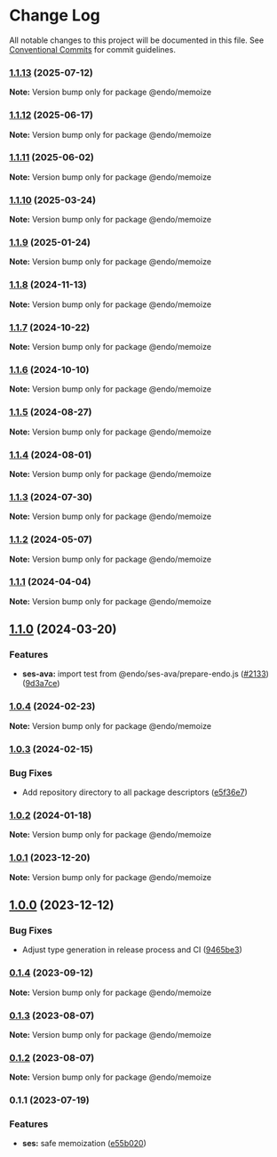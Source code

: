 # Change Log

All notable changes to this project will be documented in this file.
See [Conventional Commits](https://conventionalcommits.org) for commit guidelines.

### [1.1.13](https://github.com/endojs/endo/compare/@endo/memoize@1.1.12...@endo/memoize@1.1.13) (2025-07-12)

**Note:** Version bump only for package @endo/memoize





### [1.1.12](https://github.com/endojs/endo/compare/@endo/memoize@1.1.11...@endo/memoize@1.1.12) (2025-06-17)

**Note:** Version bump only for package @endo/memoize





### [1.1.11](https://github.com/endojs/endo/compare/@endo/memoize@1.1.10...@endo/memoize@1.1.11) (2025-06-02)

**Note:** Version bump only for package @endo/memoize





### [1.1.10](https://github.com/endojs/endo/compare/@endo/memoize@1.1.9...@endo/memoize@1.1.10) (2025-03-24)

**Note:** Version bump only for package @endo/memoize





### [1.1.9](https://github.com/endojs/endo/compare/@endo/memoize@1.1.8...@endo/memoize@1.1.9) (2025-01-24)

**Note:** Version bump only for package @endo/memoize





### [1.1.8](https://github.com/endojs/endo/compare/@endo/memoize@1.1.7...@endo/memoize@1.1.8) (2024-11-13)

**Note:** Version bump only for package @endo/memoize





### [1.1.7](https://github.com/endojs/endo/compare/@endo/memoize@1.1.6...@endo/memoize@1.1.7) (2024-10-22)

**Note:** Version bump only for package @endo/memoize





### [1.1.6](https://github.com/endojs/endo/compare/@endo/memoize@1.1.5...@endo/memoize@1.1.6) (2024-10-10)

**Note:** Version bump only for package @endo/memoize





### [1.1.5](https://github.com/endojs/endo/compare/@endo/memoize@1.1.4...@endo/memoize@1.1.5) (2024-08-27)

**Note:** Version bump only for package @endo/memoize





### [1.1.4](https://github.com/endojs/endo/compare/@endo/memoize@1.1.3...@endo/memoize@1.1.4) (2024-08-01)

**Note:** Version bump only for package @endo/memoize





### [1.1.3](https://github.com/endojs/endo/compare/@endo/memoize@1.1.2...@endo/memoize@1.1.3) (2024-07-30)

**Note:** Version bump only for package @endo/memoize





### [1.1.2](https://github.com/endojs/endo/compare/@endo/memoize@1.1.1...@endo/memoize@1.1.2) (2024-05-07)

**Note:** Version bump only for package @endo/memoize





### [1.1.1](https://github.com/endojs/endo/compare/@endo/memoize@1.1.0...@endo/memoize@1.1.1) (2024-04-04)

**Note:** Version bump only for package @endo/memoize





## [1.1.0](https://github.com/endojs/endo/compare/@endo/memoize@1.0.4...@endo/memoize@1.1.0) (2024-03-20)


### Features

* **ses-ava:** import test from @endo/ses-ava/prepare-endo.js ([#2133](https://github.com/endojs/endo/issues/2133)) ([9d3a7ce](https://github.com/endojs/endo/commit/9d3a7ce150b6fd6fe7c8c4cc43da411e981731ac))



### [1.0.4](https://github.com/endojs/endo/compare/@endo/memoize@1.0.3...@endo/memoize@1.0.4) (2024-02-23)

**Note:** Version bump only for package @endo/memoize





### [1.0.3](https://github.com/endojs/endo/compare/@endo/memoize@1.0.2...@endo/memoize@1.0.3) (2024-02-15)


### Bug Fixes

* Add repository directory to all package descriptors ([e5f36e7](https://github.com/endojs/endo/commit/e5f36e7a321c13ee25e74eb74d2a5f3d7517119c))



### [1.0.2](https://github.com/endojs/endo/compare/@endo/memoize@1.0.1...@endo/memoize@1.0.2) (2024-01-18)

**Note:** Version bump only for package @endo/memoize





### [1.0.1](https://github.com/endojs/endo/compare/@endo/memoize@1.0.0...@endo/memoize@1.0.1) (2023-12-20)

**Note:** Version bump only for package @endo/memoize





## [1.0.0](https://github.com/endojs/endo/compare/@endo/memoize@0.1.4...@endo/memoize@1.0.0) (2023-12-12)


### Bug Fixes

* Adjust type generation in release process and CI ([9465be3](https://github.com/endojs/endo/commit/9465be369e53167815ca444f6293a8e9eb48501d))



### [0.1.4](https://github.com/endojs/endo/compare/@endo/memoize@0.1.3...@endo/memoize@0.1.4) (2023-09-12)

**Note:** Version bump only for package @endo/memoize





### [0.1.3](https://github.com/endojs/endo/compare/@endo/memoize@0.1.1...@endo/memoize@0.1.3) (2023-08-07)

**Note:** Version bump only for package @endo/memoize





### [0.1.2](https://github.com/endojs/endo/compare/@endo/memoize@0.1.1...@endo/memoize@0.1.2) (2023-08-07)

**Note:** Version bump only for package @endo/memoize





### 0.1.1 (2023-07-19)


### Features

* **ses:** safe memoization ([e55b020](https://github.com/endojs/endo/commit/e55b0204431fad2b3a055a2c1656d407aecf0c43))
